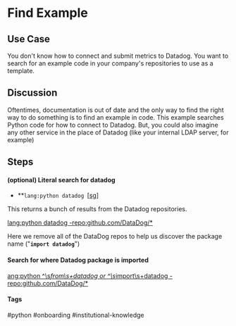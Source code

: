 # Find Example

## Use Case
You don't know how to connect and submit metrics to Datadog.  You want to search for an example code in your company's repositories to use as a template.


## Discussion
Oftentimes, documentation is out of date and the only way to find the right way to do something is to find an example in code.  This example searches Python code for how to connect to Datadog.  But, you could also imagine any other service in the place of Datadog (like your internal LDAP server, for example)


## Steps

#### (optional) Literal search for datadog
* **<code>lang:python datadog </code></strong>[[sg](https://sourcegraph.com/search?q=lang:python+datadog&patternType=regexp)]

This returns a bunch of results from the Datadog repositories.

[lang:python datadog -repo:github.com/DataDog/*](https://sourcegraph.com/search?q=lang:python+datadog+-repo:github.com/DataDog/*&patternType=regexp)

Here we remove all of the DataDog repos to help us discover the package name ("<strong><code>import datadog</code></strong>")

#### Search for where Datadog package is imported
[ang:python ^\s*from\s+datadog or ^\s*import\s+datadog -repo:github.com/DataDog/*](https://sourcegraph.com/search?q=lang:python+%5E%5Cs*from%5Cs%2Bdatadog+or+%5E%5Cs*import%5Cs%2Bdatadog+-repo:github.com/DataDog/*&patternType=regexp)

#### Tags
#python #onboarding #institutional-knowledge
